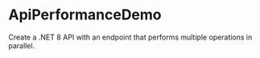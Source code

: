 # ApiPerformanceDemo
Create a .NET 8 API with an endpoint that performs multiple operations in parallel.
